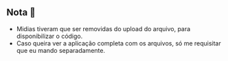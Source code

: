## Nota 🧧
- Midias tiveram que ser removidas do upload do arquivo, para disponibilizar o código.
- Caso queira ver a aplicação completa com os arquivos, só me requisitar que eu mando separadamente.